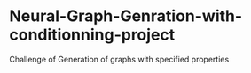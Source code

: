 # Neural-Graph-Genration-with-conditionning-project
Challenge of Generation of graphs with specified properties 
